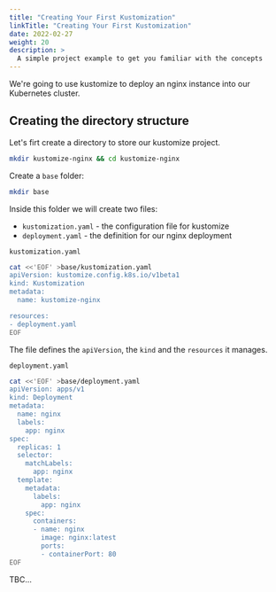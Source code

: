 ```yaml
---
title: "Creating Your First Kustomization"
linkTitle: "Creating Your First Kustomization"
date: 2022-02-27
weight: 20
description: >
  A simple project example to get you familiar with the concepts
---
```


We're going to use kustomize to deploy an nginx instance into our Kubernetes cluster.

## Creating the directory structure

Let's firt create a directory to store our kustomize project.
```bash
mkdir kustomize-nginx && cd kustomize-nginx
```
Create a `base` folder:
```bash
mkdir base
```
Inside this folder we will create two files:
* `kustomization.yaml` - the configuration file for kustomize
* `deployment.yaml` - the definition for our nginx deployment

`kustomization.yaml`
```bash
cat <<'EOF' >base/kustomization.yaml
apiVersion: kustomize.config.k8s.io/v1beta1
kind: Kustomization
metadata:
  name: kustomize-nginx

resources:
- deployment.yaml
EOF
```
The file defines the `apiVersion`, the `kind` and the `resources` it manages.

`deployment.yaml`
```bash
cat <<'EOF' >base/deployment.yaml
apiVersion: apps/v1
kind: Deployment
metadata:
  name: nginx
  labels:
    app: nginx
spec:
  replicas: 1
  selector:
    matchLabels:
      app: nginx
  template:
    metadata:
      labels:
        app: nginx
    spec:
      containers:
      - name: nginx
        image: nginx:latest
        ports:
        - containerPort: 80
EOF
```
TBC...